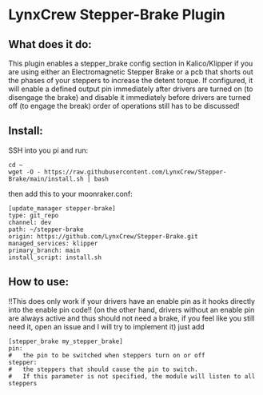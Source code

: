 # LynxCrew Stepper-Brake Plugin

## What does it do:
This plugin enables a stepper_brake config section in Kalico/Klipper if you are
using either an Electromagnetic Stepper Brake or a pcb that shorts out the
phases of your steppers to increase the detent torque.
If configured, it will enable a defined output pin immediately after drivers are turned on
(to disengage the brake) and disable it immediately before drivers are turned
off (to engage the break)
order of operations still has to be discussed!

## Install:
SSH into you pi and run:
```
cd ~
wget -O - https://raw.githubusercontent.com/LynxCrew/Stepper-Brake/main/install.sh | bash
```

then add this to your moonraker.conf:
```
[update_manager stepper-brake]
type: git_repo
channel: dev
path: ~/stepper-brake
origin: https://github.com/LynxCrew/Stepper-Brake.git
managed_services: klipper
primary_branch: main
install_script: install.sh
```

## How to use:
!!This does only work if your drivers have an enable pin as it hooks directly
into the enable pin code!!
(on the other hand, drivers without an enable pin are always active and thus
should not need a brake, if you feel like you still need it, open an issue and
I will try to implement it)
just add
```
[stepper_brake my_stepper_brake]
pin: 
#   the pin to be switched when steppers turn on or off
stepper:
#   the steppers that should cause the pin to switch.
#   If this parameter is not specified, the module will listen to all steppers
